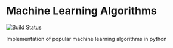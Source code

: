 # Machine Learning Algorithms
[![Build Status](https://travis-ci.com/vivekkr12/machine-learning-algorithms.svg?branch=master)](https://travis-ci.com/vivekkr12/machine-learning-algorithms)

Implementation of popular machine learning algorithms in python
